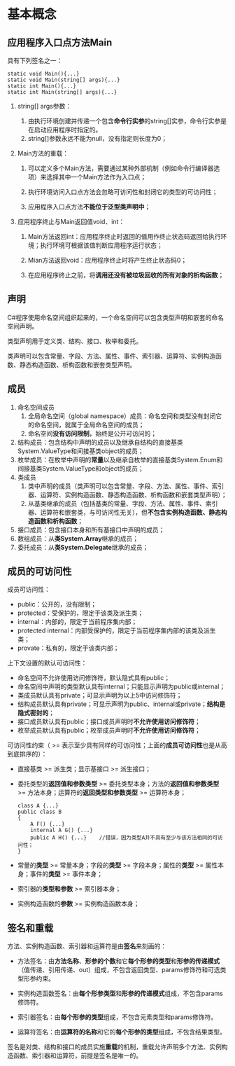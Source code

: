 # 基本概念

## 应用程序入口点方法Main

具有下列签名之一：

```
static void Main(){...}
static void Main(string[] args){...}
static int Main(){...}
static int Main(string[] args){...}
```

1. string\[\] args参数：
   1. 由执行环境创建并传递一个包含**命令行实参**的string\[\]实参，命令行实参是在启动应用程序时指定的。
   2. string\[\]参数永远不能为null，没有指定则长度为0；
2. Main方法的重载：  
   1. 可以定义多个Main方法，需要通过某种外部机制（例如命令行编译器选项）来选择其中一个Main方法作为入口点；

   1. 执行环境访问入口点方法会忽略可访问性和封闭它的类型的可访问性；

   2. 应用程序入口点方法**不能位于泛型类声明中**；

3. 应用程序终止与Main返回值void、int：

   1. Main方法返回int：应用程序终止时返回的值用作终止状态码返回给执行环境；执行环境可根据该值判断应用程序运行状态；

   2. Mian方法返回void：应用程序终止时将产生终止状态码0；

   3. 在应用程序终止之前，将**调用还没有被垃圾回收的所有对象的析构函数**；

## 声明

C\#程序使用命名空间组织起来的，一个命名空间可以包含类型声明和嵌套的命名空间声明。

类型声明用于定义类、结构、接口、枚举和委托。

类声明可以包含常量、字段、方法、属性、事件、索引器、运算符、实例构造函数、静态构造函数、析构函数和嵌套类型声明。

## 成员

1. 命名空间成员
   1. 全局命名空间（global namespace）成员：命名空间和类型没有封闭它的命名空间，就属于全局命名空间的成员；
   2. 命名空间**没有访问限制**，始终是公开可访问的；
2. 结构成员：包含结构中声明的成员以及继承自结构的直接基类System.ValueType和间接基类object的成员；
3. 枚举成员：在枚举中声明的**常量**以及继承自枚举的直接基类System.Enum和间接基类System.ValueType和object的成员；
4. 类成员
   1. 类中声明的成员（类声明可以包含常量、字段、方法、属性、事件、索引器、运算符、实例构造函数、静态构造函数、析构函数和嵌套类型声明）；
   2. 从基类继承的成员（包括基类的常量、字段、方法、属性、事件、索引器、运算符和嵌套类，与可访问性无关），但**不包含实例构造函数、静态构造函数和析构函数**；
5. 接口成员：包含接口本身和所有基接口中声明的成员；
6. 数组成员：从**类System.Array**继承的成员；
7. 委托成员：从**类System.Delegate**继承的成员；

## 成员的可访问性

成员可访问性：

* public：公开的，没有限制；
* protected：受保护的，限定于该类及派生类；
* internal：内部的，限定于当前程序集内部；
* protected internal：内部受保护的，限定于当前程序集内部的该类及派生类；
* provate：私有的，限定于该类内部；

上下文设置的默认可访问性：

* 命名空间不允许使用访问修饰符，默认隐式具有public；
* 命名空间中声明的类型默认具有internal；只能显示声明为public或internal；
* 类成员默认具有private；可显示声明为以上5中访问修饰符；
* 结构成员默认具有private；可显示声明为public、internal或private；**结构是隐式密封的**；
* 接口成员默认具有public；接口成员声明时**不允许使用访问修饰符**；
* 枚举成员默认具有public；枚举成员声明时**不允许使用访问修饰符**；

可访问性约束（ &gt;= 表示至少具有同样的可访问性；上面的**成员可访问性**也是从高到底排序的）：

* 直接基类 &gt;= 派生类；显示基接口 &gt;= 派生接口；

* 委托类型的**返回值和参数类型** &gt;= 委托类型本身；方法的**返回值和参数类型** &gt;= 方法本身；运算符的**返回类型和参数类型** &gt;= 运算符本身；

  ```
  class A {...}
  public class B
  {
      A F() {...}
      internal A G() {...}
      public A H() {...}    //错误，因为类型A并不具有至少与该方法相同的可访问性；
  }
  ```

* 常量的**类型** &gt;= 常量本身；字段的**类型** &gt;= 字段本身；属性的**类型** &gt;= 属性本身；事件的**类型** &gt;= 事件本身；

* 索引器的**类型和参数** &gt;= 索引器本身；

* 实例构造函数的**参数** &gt;= 实例构造函数本身；

## 签名和重载

方法、实例构造函数、索引器和运算符是由**签名**来刻画的：

* 方法签名：由**方法名称**、**形参的个数**和它**每个形参的类型**和**形参的传递模式**（值传递、引用传递、out）组成，不包含返回类型、params修饰符和可选类型形参约束。
* 实例构造函数签名：由**每个形参类型**和**形参的传递模式**组成，不包含params修饰符。
* 索引器签名：由**每个形参的类型**组成，不包含元素类型和params修饰符。

* 运算符签名：由**运算符的名称**和它的**每个形参的类型**组成，不包含结果类型。

签名是对类、结构和接口的成员实施**重载**的机制，重载允许声明多个方法、实例构造函数、索引器和运算符，前提是签名是唯一的。



